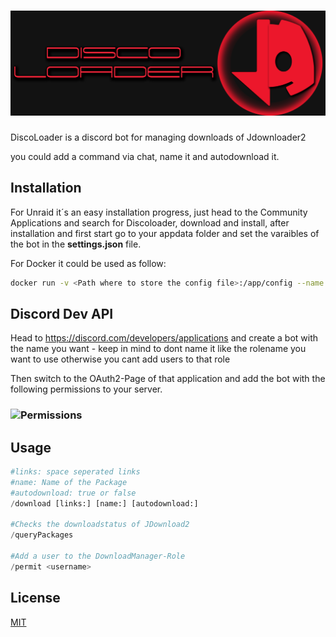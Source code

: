 # ![DiscoLoader](/images/discoloader.jpg)
DiscoLoader is a discord bot for managing downloads of Jdownloader2

you could add a command via chat, name it and autodownload it.

## Installation

For Unraid it´s an easy installation progress, just head to the Community Applications and search for Discoloader, download and install, after installation and first start go to your appdata folder and set the varaibles of the bot in the **settings.json** file.

For Docker it could be used as follow:

```bash
docker run -v <Path where to store the config file>:/app/config --name DiscoLoader redvex2460/discoloader:latest
```

## Discord Dev API

Head to https://discord.com/developers/applications and create a bot with the name you want - keep in mind to dont name it like the rolename you want to use otherwise you cant add users to that role

Then switch to the OAuth2-Page of that application and add the bot with the following permissions to your server.

### ![Permissions](/images/botsettings.jpg)

## Usage

```python
#links: space seperated links
#name: Name of the Package
#autodownload: true or false
/download [links:] [name:] [autodownload:]

#Checks the downloadstatus of JDownload2
/queryPackages

#Add a user to the DownloadManager-Role
/permit <username>
```

## License
[MIT](https://choosealicense.com/licenses/mit/)